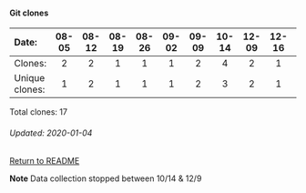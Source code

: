 #### Git clones
Date:    |        08-05   |       08-12   |       08-19   |       08-26   |       09-02   |  09-09  |  10-14  |  12-09  |  12-16  |  12-23
|:---    |:---:   |:---:  |:---:  |:---:  |:---:  |:---:  |:---:  |:---:  |:---:  |:---:
Clones:  |        2       |       2       |       1       |       1       |       1       |  2      |  4      |  2      |  1      |  1
Unique   clones:  |       1       |       2       |       1       |       1       |       1  |      2  |      3  |      2  |      1  |      1

Total clones: 17
###### Updated: 2020-01-04

[Return to README]()

**Note**  Data collection stopped between 10/14 & 12/9
